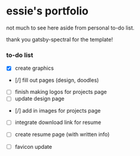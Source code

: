 # essie's portfolio

not much to see here aside from personal to-do list.

thank you gatsby-spectral for the template!

### to-do list

- [x] create graphics

- [/] fill out pages (design, doodles)
- [ ] finish making logos for projects page
- [ ] update design page

- [/] add in images for projects page
- [ ] integrate download link for resume
- [ ] create resume page (with written info)

- [ ] favicon update
